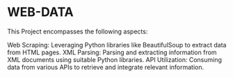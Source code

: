 # WEB-DATA
This Project encompasses the following aspects:

Web Scraping: Leveraging Python libraries like BeautifulSoup to extract data from HTML pages.
XML Parsing: Parsing and extracting information from XML documents using suitable Python libraries.
API Utilization: Consuming data from various APIs to retrieve and integrate relevant information.
